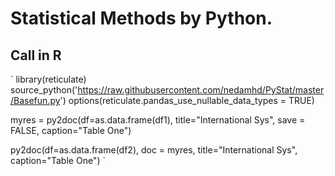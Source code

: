 ﻿# Statistical Methods by Python.



## Call in R
`
library(reticulate)
source_python('https://raw.githubusercontent.com/nedamhd/PyStat/master/Basefun.py')
options(reticulate.pandas_use_nullable_data_types = TRUE)

myres = py2doc(df=as.data.frame(df1), 
               title="International Sys", save = FALSE,
               caption="Table One")

py2doc(df=as.data.frame(df2), doc = myres,
               title="International Sys", 
               caption="Table One")
`
